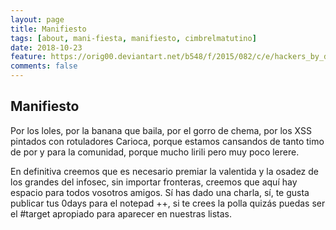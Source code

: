 ```yaml
---
layout: page
title: Manifiesto
tags: [about, mani-fiesta, manifiesto, cimbrelmatutino]
date: 2018-10-23
feature: https://orig00.deviantart.net/b548/f/2015/082/c/e/hackers_by_dan232323-d8cye7f.jpg
comments: false
---
```

## Manifiesto
Por los loles, por la banana que baila, por el gorro de chema, por los XSS pintados con rotuladores Carioca, porque estamos cansandos de tanto timo de por y para la comunidad, porque mucho lirili pero muy poco lerere.

En definitiva creemos que es necesario premiar la valentida y la osadez de los grandes del infosec, sin importar fronteras, creemos que aquí hay espacio para todos vosotros amigos. Sí has dado una charla, sí, te gusta publicar tus 0days para el notepad ++, si te crees la polla quizás puedas ser el #target apropiado para aparecer en nuestras listas.
